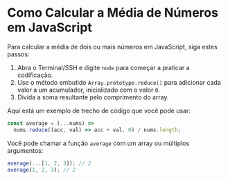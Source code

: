 # Como Calcular a Média de Números em JavaScript

Para calcular a média de dois ou mais números em JavaScript, siga estes passos:

1.  Abra o Terminal/SSH e digite `node` para começar a praticar a codificação.
2.  Use o método embutido `Array.prototype.reduce()` para adicionar cada valor a um acumulador, inicializado com o valor `0`.
3.  Divida a soma resultante pelo comprimento do array.

Aqui está um exemplo de trecho de código que você pode usar:

```js
const average = (...nums) =>
  nums.reduce((acc, val) => acc + val, 0) / nums.length;
```

Você pode chamar a função `average` com um array ou múltiplos argumentos:

```js
average(...[1, 2, 3]); // 2
average(1, 2, 3); // 2
```
